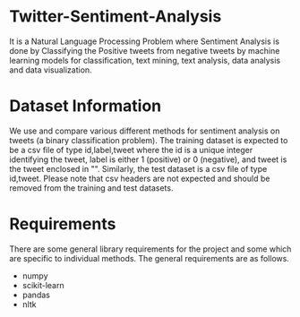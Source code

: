 # Twitter-Sentiment-Analysis
It is a Natural Language Processing Problem where Sentiment Analysis is done by Classifying the Positive tweets from negative tweets by machine learning models for classification, text mining, text analysis, data analysis and data visualization.
# Dataset Information
We use and compare various different methods for sentiment analysis on tweets (a binary classification problem). The training dataset is expected to be a csv file of type id,label,tweet where the id is a unique integer identifying the tweet, label is either 1 (positive) or 0 (negative), and tweet is the tweet enclosed in "". Similarly, the test dataset is a csv file of type id,tweet. Please note that csv headers are not expected and should be removed from the training and test datasets.
# Requirements
There are some general library requirements for the project and some which are specific to individual methods. The general requirements are as follows.

* numpy
* scikit-learn
* pandas
* nltk
